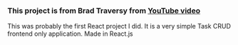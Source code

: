 ### This project is from Brad Traversy from [YouTube video](https://youtu.be/w7ejDZ8SWv8)

This was probably the first React project I did.
It is a very simple Task CRUD frontend only application.
Made in React.js
